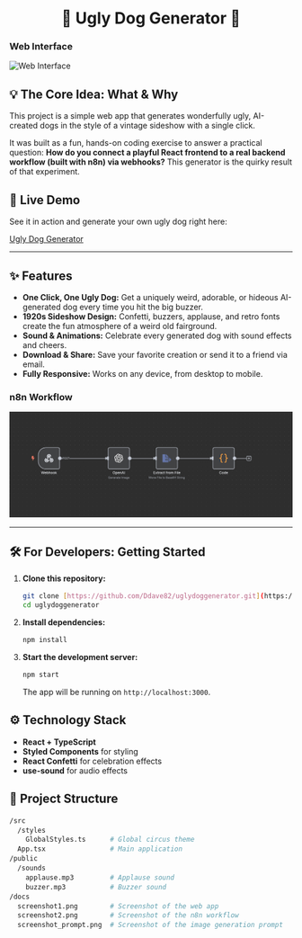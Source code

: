 <div align="center">

# 🎪 Ugly Dog Generator 🐶

</div>

### Web Interface

![Web Interface](docs/Screenshot1.png)





## 💡 The Core Idea: What & Why

This project is a simple web app that generates wonderfully ugly, AI-created dogs in the style of a vintage sideshow with a single click.

It was built as a fun, hands-on coding exercise to answer a practical question: **How do you connect a playful React frontend to a real backend workflow (built with n8n) via webhooks?** This generator is the quirky result of that experiment.

## 🚀 Live Demo

See it in action and generate your own ugly dog right here:

<a href="https://ddave82.github.io/uglydoggenerator/" target="_blank">Ugly Dog Generator</a>

---

## ✨ Features

* **One Click, One Ugly Dog:** Get a uniquely weird, adorable, or hideous AI-generated dog every time you hit the big buzzer.
* **1920s Sideshow Design:** Confetti, buzzers, applause, and retro fonts create the fun atmosphere of a weird old fairground.
* **Sound & Animations:** Celebrate every generated dog with sound effects and cheers.
* **Download & Share:** Save your favorite creation or send it to a friend via email.
* **Fully Responsive:** Works on any device, from desktop to mobile.

### n8n Workflow

![Web Interface](docs/Screenshot2.png)



---

## 🛠️ For Developers: Getting Started

1.  **Clone this repository:**
    ```sh
    git clone [https://github.com/Ddave82/uglydoggenerator.git](https://github.com/Ddave82/uglydoggenerator.git)
    cd uglydoggenerator
    ```

2.  **Install dependencies:**
    ```sh
    npm install
    ```

3.  **Start the development server:**
    ```sh
    npm start
    ```
    The app will be running on `http://localhost:3000`.

## ⚙️ Technology Stack

* **React + TypeScript**
* **Styled Components** for styling
* **React Confetti** for celebration effects
* **use-sound** for audio effects

## 📁 Project Structure

```bash
/src
  /styles
    GlobalStyles.ts      # Global circus theme
  App.tsx                # Main application
/public
  /sounds
    applause.mp3         # Applause sound
    buzzer.mp3           # Buzzer sound
/docs
  screenshot1.png        # Screenshot of the web app
  screenshot2.png        # Screenshot of the n8n workflow
  screenshot_prompt.png  # Screenshot of the image generation prompt
